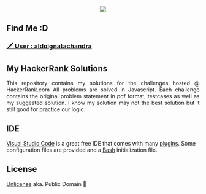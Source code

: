 <p align="center">
    <img src="https://i.imgur.com/YQnaKXf.png">
</p>

## Find Me :D
### [ 🗡 User : aldoignatachandra ](https://www.hackerrank.com/ignata)

## My HackerRank Solutions
<p align="justify">
This repository contains my solutions for the challenges hosted @ HackerRank.com
All problems are solved in Javascript.
Each challenge contains the original problem statement in pdf format, testcases as well as my suggested solution. I know my solution may not the best solution but it still good for practice our logic.
</p>

## IDE
[Visual Studio Code](https://code.visualstudio.com) is a great free IDE that comes with many [plugins](https://marketplace.visualstudio.com/vscode). Some configuration files are provided and a [Bash](https://www.gnu.org/software/bash/) initialization file.

## License
[Unlicense](http://unlicense.org) aka. Public Domain &#x1F918;
